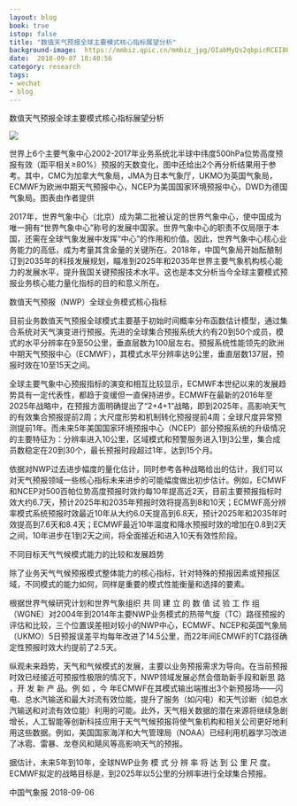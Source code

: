 ```yaml
---
layout: blog
book: true
istop: false
title: "数值天气预报全球主要模式核心指标展望分析"
background-image:  https://mmbiz.qpic.cn/mmbiz_jpg/OIabMyQs2qbpicRCEI8OxePE8B53ASxuqTmwEWZFw9e9XjpyicdcHdoh4l9PtWOADSGRGUhqPf2kYV9dniaRBhKBA/640?wx_fmt=jpeg&tp=webp&wxfrom=5&wx_lazy=1&wx_co=1
date:  2018-09-07 18:40:56
category: research
tags:
- wechat
- blog
---
```


数值天气预报全球主要模式核心指标展望分析


![](https://mmbiz.qpic.cn/mmbiz_jpg/OIabMyQs2qbpicRCEI8OxePE8B53ASxuqTmwEWZFw9e9XjpyicdcHdoh4l9PtWOADSGRGUhqPf2kYV9dniaRBhKBA/640?wx_fmt=jpeg&tp=webp&wxfrom=5&wx_lazy=1&wx_co=1)

世界上6个主要气象中心2002-2017年业务系统北半球中纬度500hPa位势高度预报有效（距平相关≥80%）预报的天数变化，图中还给出2个再分析结果用于参考。其中，CMC为加拿大气象局，JMA为日本气象厅，UKMO为英国气象局，ECMWF为欧洲中期天气预报中心，NCEP为美国国家环境预报中心，DWD为德国气象局。图表由作者提供

 

2017年，世界气象中心（北京）成为第二批被认定的世界气象中心，使中国成为唯一拥有“世界气象中心”称号的发展中国家。世界气象中心的职责不仅局限于本国，还需在全球气象发展中发挥“中心”的作用和价值。因此，世界气象中心核心业务能力的高低，成为考量其含金量的关键所在。2018年，中国气象局开始酝酿制订到2035年的科技发展规划，瞄准到2025年和2035年世界主要气象机构核心能力的发展水平，提升我国关键预报技术水平。这也是本文分析当今全球主要模式预报业务核心能力量化指标的目的和意义所在。

 

数值天气预报（NWP）全球业务模式核心指标

目前业务数值天气预报全球模式主要基于初始时间概率分布函数估计模型，通过集合系统对天气演变进行预报。先进的全球集合预报系统大约有20到50个成员，模式的水平分辨率在9至50公里，垂直层数为100层左右。预报系统性能领先的欧洲中期天气预报中心（ECMWF），其模式水平分辨率达9公里，垂直层数137层，预报时效在10至15天之间。

 

全球主要气象中心预报指标的演变和相互比较显示，ECMWF本世纪以来的发展趋势具有一定代表性，都趋于变缓但一直保持进步。ECMWF在最新的2016年至2025年战略中，在预报方面明确提出了“2+4+1”战略，即到2025年，高影响天气的有效集合预报提前2周；大尺度形势和机制转化预报提前4周；全球尺度异常预测提前1年。而未来5年美国国家环境预报中心（NCEP）部分预报系统的升级情况的主要特征为：分辨率进入10公里，区域模式和预警服务进入1到3公里，集合成员数稳定在20到30个，最长预报时段超过1年，达到15个月。

 

依据对NWP过去进步幅度的量化估计，同时参考各种战略给出的估计，我们可以对天气预报领域一些核心指标未来进步的可能幅度做出初步估计。例如，ECMWF和NCEP对500百帕位势高度预报时效约每10年提高近2天，目前主要预报指标时效大约6.7天，预计2025年和2035年预报时效将提高到8和10天；ECMWF高分辨率模式系统预报时效最近10年从大约6.0天提高到6.8天，预计2025年和2035年时效提高到7.6天和8.4天；ECMWF最近10年温度和降水预报时效的增加在0.8到2天之间，10年进步在1到2天之间，将全面接近和进入10天有效性阶段。



不同目标天气气候模式能力的比较和发展趋势

除了业务天气气候预报模式整体能力的核心指标，针对特殊的预报因素或预报区域，不同模式的能力如何，同样是重要的模式性能衡量和选择的要素。

根据世界气候研究计划和世界气象组织 共 同 建 立 的 数 值 试 验 工 作 组（WGNE）对2004年到2014年主要NWP业务模式的热带气旋（TC）路径预报的评估和比较，三个位置误差相对较小的NWP中心，ECMWF、NCEP和英国气象局（UKMO）5日预报误差平均每年改进了14.5公里，而22年间ECMWF的TC路径确定性预报时效大约提前了2.5天。



纵观未来趋势，天气和气候模式的发展，主要以业务预报需求为导向。在当前预报时效已经接近可预报性极限的情况下，NWP领域发展必然会借助新手段和新思 路 ，开 发 新 产 品。例 如 ，今 年ECMWF在其模式输出端推出3个新预报场——闪电、总水汽输送和最大对流有效位能，提升了服务（如闪电）和天气诊断（如总水汽输送和对流有效位能）利用的可能。此外，天气相关数据的潜在来源将继续急剧增长，人工智能等创新科技应用于天气气候预报将使气象机构和相关公司更好地利用这些数据。例如，美国国家海洋和大气管理局（NOAA）已经利用机器学习改进了冰雹、雷暴、龙卷风和飓风等高影响天气的预报。



据估计，未来5年到10年，全球NWP业务 模 式 分 辨 率 将 达 到 公 里 尺 度。ECMWF拟定的战略目标是，到2025年以5公里的分辨率进行全球集合预报。

中国气象报 2018-09-06
